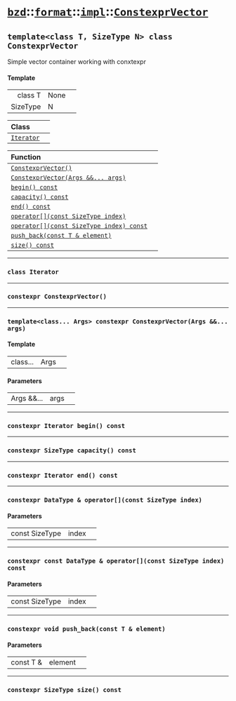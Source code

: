 # [`bzd`](../../../../index.md)::[`format`](../../../index.md)::[`impl`](../../index.md)::[`ConstexprVector`](../index.md)

## `template<class T, SizeType N> class ConstexprVector`
Simple vector container working with conxtexpr
#### Template
||||
|---:|:---|:---|
|class T|None||
|SizeType|N||

|Class||
|:---|:---|
|[`Iterator`](iterator/index.md)||

|Function||
|:---|:---|
|[`ConstexprVector()`](./index.md)||
|[`ConstexprVector(Args &&... args)`](./index.md)||
|[`begin() const`](./index.md)||
|[`capacity() const`](./index.md)||
|[`end() const`](./index.md)||
|[`operator[](const SizeType index)`](./index.md)||
|[`operator[](const SizeType index) const`](./index.md)||
|[`push_back(const T & element)`](./index.md)||
|[`size() const`](./index.md)||
------
### `class Iterator`

------
### `constexpr ConstexprVector()`

------
### `template<class... Args> constexpr ConstexprVector(Args &&... args)`

#### Template
||||
|---:|:---|:---|
|class...|Args||
#### Parameters
||||
|---:|:---|:---|
|Args &&...|args||
------
### `constexpr Iterator begin() const`

------
### `constexpr SizeType capacity() const`

------
### `constexpr Iterator end() const`

------
### `constexpr DataType & operator[](const SizeType index)`

#### Parameters
||||
|---:|:---|:---|
|const SizeType|index||
------
### `constexpr const DataType & operator[](const SizeType index) const`

#### Parameters
||||
|---:|:---|:---|
|const SizeType|index||
------
### `constexpr void push_back(const T & element)`

#### Parameters
||||
|---:|:---|:---|
|const T &|element||
------
### `constexpr SizeType size() const`

